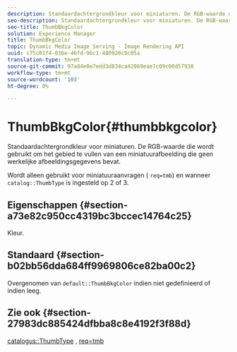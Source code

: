 ```yaml
---
description: Standaardachtergrondkleur voor miniaturen. De RGB-waarde die wordt gebruikt om het gebied te vullen van een miniatuurafbeelding die geen werkelijke afbeeldingsgegevens bevat.
seo-description: Standaardachtergrondkleur voor miniaturen. De RGB-waarde die wordt gebruikt om het gebied te vullen van een miniatuurafbeelding die geen werkelijke afbeeldingsgegevens bevat.
seo-title: ThumbBkgColor
solution: Experience Manager
title: ThumbBkgColor
topic: Dynamic Media Image Serving - Image Rendering API
uuid: c75c01f4-036e-46fd-9bc1-480920c0c05a
translation-type: tm+mt
source-git-commit: 97a84e8e7edd3d834ca42069eae7c09c00d57938
workflow-type: tm+mt
source-wordcount: '103'
ht-degree: 0%

---
```



# ThumbBkgColor{#thumbbkgcolor}

Standaardachtergrondkleur voor miniaturen. De RGB-waarde die wordt gebruikt om het gebied te vullen van een miniatuurafbeelding die geen werkelijke afbeeldingsgegevens bevat.

Wordt alleen gebruikt voor miniatuuraanvragen ( `req=tmb`) en wanneer `catalog::ThumbType` is ingesteld op 2 of 3.

## Eigenschappen {#section-a73e82c950cc4319bc3bccec14764c25}

Kleur.

## Standaard {#section-b02bb56dda684ff9969806ce82ba00c2}

Overgenomen van `default::ThumbBkgColor` indien niet gedefinieerd of indien leeg.

## Zie ook {#section-27983dc885424dfbba8c8e4192f3f88d}

[catalogus::ThumbType](../../../../../is-api/image-catalog/image-serving-api-ref/c-image-catalog-reference/c-image-svg-data-reference/c-image-data-reference/r-thumbtype-cat.md#reference-41149ddffc8749cba2f8d9c8e2611e03) ,  [req=tmb](../../../../../is-api/http-ref/image-serving-api-ref/c-http-protocol-reference/c-command-reference/r-req/r-req.md#reference-907cdb4a97034db7ad94695f25552e76)

